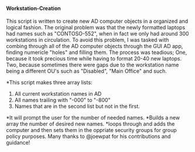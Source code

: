 #### Workstation-Creation ####
 This script is written to create new AD computer objects in a organized and logical fashion. The original problem was that the
 newly formatted laptops had names such as "CONTOSO-552", when in fact we only had around 300 workstations in circulation.
To avoid this problem, I was tasked with combing through all of the AD computer objects through the GUI AD app, finding 
 numericle "holes" and filling them. The process was teadious; One, because it took precious time while having to format 20-40
 new laptops. Two, because sometimes there were gaps due to the workstation name being a different OU's such as "Disabled", "Main Office" and such.

*This script makes three array lists:
1) All current workstation names in AD
2) All names trailing with "-000" to "-800"
3) Names that are in the second list but not in the first.

*It will prompt the user for the number of needed names.
*Builds a new array the number of desired new names. 
*loops through and adds the computer and then sets them in the oppriate security groups for group policy purposes. 
Many thanks to @joewpat for his contributions and guidance!
